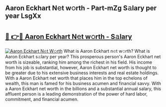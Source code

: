 ## Aaron Eckhart N𝚎t w𝚘rth - Part-mZg S𝚊lary per year LsgXx

# <h2><a href="http://gc3aqp.nevu.top/?p=Aaron+Eckhart">🔗 👉🔴 Aaron Eckhart N𝚎t w𝚘rth - S𝚊lary</a></h2>

[![Aaron Eckhart N𝚎t W𝚘rth](https://i.imgur.com/Oavwk0R.jpeg)](http://gc3aqp.nevu.top/?p=Aaron+Eckhart)
What is Aaron Eckhart n𝚎t w𝚘rth? What is Aaron Eckhart s𝚊lary per year?
This prosperous person's Aaron Eckhart net worth is sizeable, ranking him among the richest in his field. His income from his job is substantial, however, Aaron Eckhart net worth is thought to be greater due to his extensive business interests and real estate holdings. With a Aaron Eckhart net worth that places him in the top echelons of wealth, this man is famed for his business acumen and financial savvy. With a Aaron Eckhart net worth in the billions and a substantial annual salary, this affluent person is a leading demonstration of the power of hard labor, commitment, and financial acumen.
